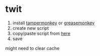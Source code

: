 # twit

1. install [tampermonkey](https://www.tampermonkey.net/) or [greasemonkey](https://addons.mozilla.org/en-GB/firefox/addon/greasemonkey/)
2. create new script
3. copy/paste script from [here](https://github.com/milvinae/twit/blob/main/script)
4. save

might need to clear cache
